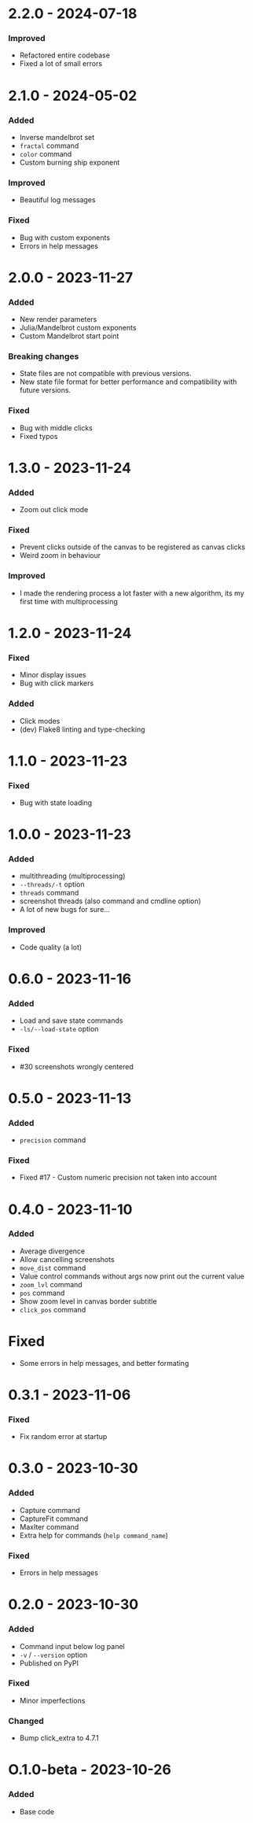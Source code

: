 # 2.2.0 - 2024-07-18

### Improved
- Refactored entire codebase
- Fixed a lot of small errors

# 2.1.0 - 2024-05-02

### Added
- Inverse mandelbrot set
- `fractal` command
- `color` command
- Custom burning ship exponent

### Improved
- Beautiful log messages

### Fixed
- Bug with custom exponents
- Errors in help messages

# 2.0.0 - 2023-11-27

### Added
- New render parameters
- Julia/Mandelbrot custom exponents
- Custom Mandelbrot start point

### Breaking changes
- State files are not compatible with previous versions.
- New state file format for better performance and compatibility with future versions.

### Fixed
- Bug with middle clicks
- Fixed typos

# 1.3.0 - 2023-11-24

### Added
- Zoom out click mode

### Fixed
- Prevent clicks outside of the canvas to be registered as canvas clicks
- Weird zoom in behaviour
  
### Improved
- I made the rendering process a lot faster with a new algorithm, its my first time with multiprocessing

# 1.2.0 - 2023-11-24

### Fixed
- Minor display issues
- Bug with click markers

### Added
- Click modes
- (dev) Flake8 linting and type-checking

# 1.1.0 - 2023-11-23

### Fixed
- Bug with state loading

# 1.0.0 - 2023-11-23

### Added 
- multithreading (multiprocessing)
- `--threads/-t` option
- `threads` command
- screenshot threads (also command and cmdline option)
- A lot of new bugs for sure...

### Improved 
- Code quality (a lot)

# 0.6.0 - 2023-11-16

### Added
- Load and save state commands
- `-ls/--load-state` option

### Fixed
- #30 screenshots wrongly centered

# 0.5.0 - 2023-11-13

### Added
- `precision` command

### Fixed
- Fixed #17 - Custom numeric precision not taken into account

# 0.4.0 - 2023-11-10

### Added
- Average divergence
- Allow cancelling screenshots
- `move_dist` command
- Value control commands without args now print out the current value
- `zoom_lvl` command
- `pos` command
- Show zoom level in canvas border subtitle
- `click_pos` command

# Fixed
- Some errors in help messages, and better formating

# 0.3.1 - 2023-11-06

### Fixed
- Fix random error at startup

# 0.3.0 - 2023-10-30

### Added
- Capture command
- CaptureFit command 
- MaxIter command
- Extra help for commands (`help command_name`)

### Fixed
- Errors in help messages

# 0.2.0 - 2023-10-30

### Added
- Command input below log panel
- `-v` / `--version` option
- Published on PyPI

### Fixed
- Minor imperfections

### Changed
- Bump click_extra to 4.7.1

# O.1.0-beta - 2023-10-26

### Added 

- Base code
